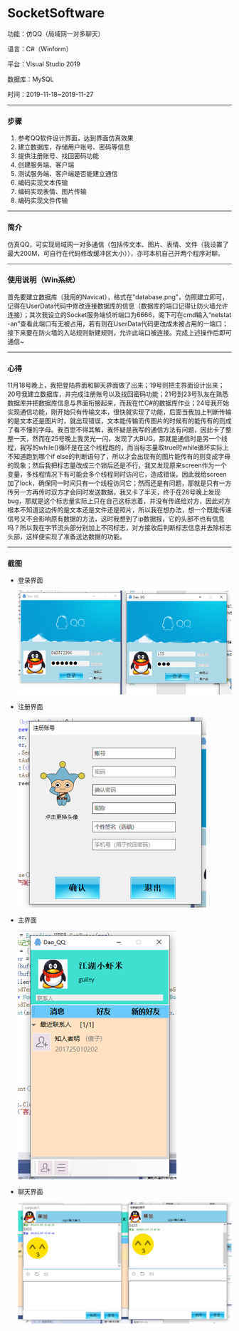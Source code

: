 # SocketSoftware
功能：仿QQ（局域网一对多聊天）

语言：C#（Winform）

平台：Visual Studio 2019

数据库：MySQL

时间：2019-11-18~2019-11-27

---

### 步骤

1.	参考QQ软件设计界面，达到界面仿真效果   
2.	建立数据库，存储用户账号、密码等信息   
3.	提供注册账号、找回密码功能   
4.	创建服务端、客户端   
5.	测试服务端、客户端是否能建立通信   
6.	编码实现文本传输   
7.	编码实现表情、图片传输   
8.	编码实现文件传输   

---

### 简介
仿真QQ，可实现局域网一对多通信（包括传文本、图片、表情、文件（我设置了最大200M，可自行在代码修改缓冲区大小）），亦可本机自己开两个程序对聊。

---

### 使用说明（Win系统）
首先要建立数据库（我用的Navicat），格式在"database.png"，仿照建立即可，记得在UserData代码中修改连接数据库的信息（数据库的端口记得让防火墙允许连接）；其次我设立的Socket服务端侦听端口为6666，阁下可在cmd输入“netstat -an”查看此端口有无被占用，若有则在UserData代码更改成未被占用的一端口；接下来要在防火墙的入站规则新建规则，允许此端口被连接。完成上述操作后即可通信~  

---

### 心得
11月18号晚上，我把登陆界面和聊天界面做了出来；19号则把主界面设计出来；20号我建立数据库，并完成注册账号以及找回密码功能；21号到23号队友在熟悉数据库并把数据库信息与界面衔接起来，而我在忙C#的数据库作业；24号我开始实现通信功能，刚开始只有传输文本，很快就实现了功能，后面当我加上判断传输的是文本还是图片时，就出现错误，文本能传输而传图片的时候有的能传有的则成了看不懂的字母。我百思不得其解，我怀疑是我写的通信方法有问题，因此卡了整整一天，然而在25号晚上我灵光一闪，发现了大BUG，那就是通信时是另一个线程，我写的while()循环是在这个线程跑的，而当标志量取true时while循环实际上不知道跑到哪个if else的判断语句了，所以才会出现有的图片能传有的则变成字母的现象；然后我把标志量改成三个锁后还是不行，我又发现原来screen作为一个变量，多线程情况下有可能会多个线程同时访问它，造成错误，因此我给screen加了lock，确保同一时间只有一个线程访问它；然而还是有问题，那就是只有一方传另一方再传时双方才会同时发送数据，我又卡了半天，终于在26号晚上发现bug，那就是这个标志量实际上只在自己这标志着，并没有传递给对方，因此对方根本不知道这边传的是文本还是文件还是照片，所以我在想办法，想一个既能传递信号又不会影响原有数据的方法，这时我想到了ip数据报，它的头部不也有信息吗？所以我在字节流头部分别加上不同标志，对方接收后判断标志信息并去除标志头部，这样便实现了准备送达数据的功能。   

---

### 截图

- 登录界面

  ![login](readme_img/login.png)

- 注册界面

  ![register](readme_img/register.png)

- 主界面

  ![main](readme_img/main.png)

- 聊天界面

  ![chat](readme_img/chat.png)

